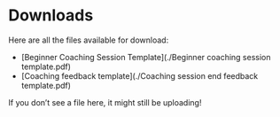 # Downloads

Here are all the files available for download:

- [Beginner Coaching Session Template](./Beginner coaching session template.pdf)
- [Coaching feedback template](./Coaching session end feedback template.pdf)


If you don’t see a file here, it might still be uploading!
